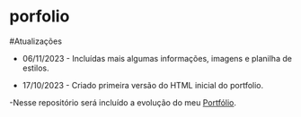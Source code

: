 # porfolio

#Atualizações

- 06/11/2023 - Incluídas mais algumas informações, imagens e planilha de estilos.

- 17/10/2023 - Criado primeira versão do HTML inicial do portfolio.

-Nesse repositório será incluído a evolução do meu [Portfólio](https://jorogami.com.br).
